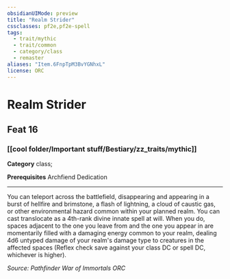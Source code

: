 ```yaml
---
obsidianUIMode: preview
title: "Realm Strider"
cssclasses: pf2e,pf2e-spell
tags:
  - trait/mythic
  - trait/common
  - category/class
  - remaster
aliases: "Item.6FnpTpM3BvYGNhxL"
license: ORC
---
```

# Realm Strider
## Feat 16
### [[cool folder/Important stuff/Bestiary/zz_traits/mythic]]

**Category** class; 



**Prerequisites** Archfiend Dedication
* * *
You can teleport across the battlefield, disappearing and appearing in a burst of hellfire and brimstone, a flash of lightning, a cloud of caustic gas, or other environmental hazard common within your planned realm. You can cast translocate as a 4th-rank divine innate spell at will. When you do, spaces adjacent to the one you leave from and the one you appear in are momentarily filled with a damaging energy common to your realm, dealing 4d6 untyped damage of your realm's damage type to creatures in the affected spaces (Reflex check save against your class DC or spell DC, whichever is higher).

*Source: Pathfinder War of Immortals*
*ORC*